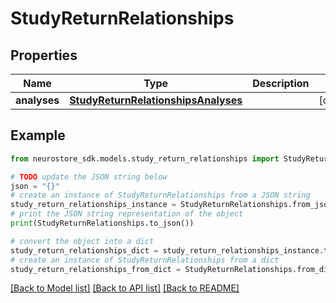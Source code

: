 # StudyReturnRelationships


## Properties

Name | Type | Description | Notes
------------ | ------------- | ------------- | -------------
**analyses** | [**StudyReturnRelationshipsAnalyses**](StudyReturnRelationshipsAnalyses.md) |  | [optional] 

## Example

```python
from neurostore_sdk.models.study_return_relationships import StudyReturnRelationships

# TODO update the JSON string below
json = "{}"
# create an instance of StudyReturnRelationships from a JSON string
study_return_relationships_instance = StudyReturnRelationships.from_json(json)
# print the JSON string representation of the object
print(StudyReturnRelationships.to_json())

# convert the object into a dict
study_return_relationships_dict = study_return_relationships_instance.to_dict()
# create an instance of StudyReturnRelationships from a dict
study_return_relationships_from_dict = StudyReturnRelationships.from_dict(study_return_relationships_dict)
```
[[Back to Model list]](../README.md#documentation-for-models) [[Back to API list]](../README.md#documentation-for-api-endpoints) [[Back to README]](../README.md)


